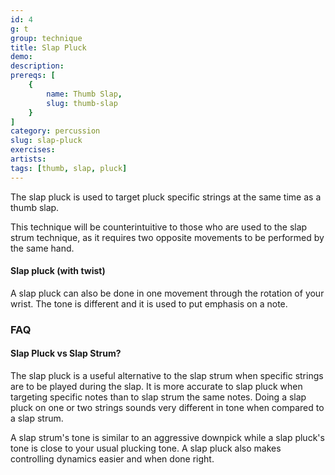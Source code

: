 ```yaml
---
id: 4
g: t
group: technique
title: Slap Pluck
demo: 
description:
prereqs: [
    {
        name: Thumb Slap,
        slug: thumb-slap
    }
]
category: percussion
slug: slap-pluck
exercises:
artists: 
tags: [thumb, slap, pluck]
---
```


The slap pluck is used to target pluck specific strings at the same time as a thumb slap.

This technique will be counterintuitive to those who are used to the slap strum technique, as it requires two opposite movements to be performed by the same hand.

#### Slap pluck (with twist)

A slap pluck can also be done in one movement through the rotation of your wrist. The <span class="tt" data-tip="the note's sound depending on your guitar and how you play">tone</span> is different and it is used to put emphasis on a note.

### FAQ

#### Slap Pluck vs Slap Strum?

The slap pluck is a useful alternative to the slap strum when specific strings are to be played during the slap. It is more accurate to slap pluck when targeting specific notes than to slap strum the same notes. Doing a slap pluck on one or two strings sounds very different in <span class="tt" data-tip="the note's sound depending on your guitar and how you play">tone</span> when compared to a slap strum. 

A slap strum's tone is similar to an aggressive downpick while a slap pluck's tone is close to your usual plucking tone. A slap pluck also makes controlling dynamics easier and when done right.